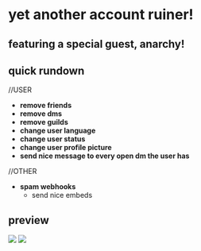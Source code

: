 # yet another account ruiner!<br>

## featuring a special guest, anarchy!<br>

## quick rundown

//USER

* **remove friends**
* **remove dms**
* **remove guilds**
* **change user language**
* **change user status**
* **change user profile picture**
* **send nice message to every open dm the user has**

//OTHER

* **spam webhooks**
  * send nice embeds

## preview<br>
![](https://cdn.discordapp.com/attachments/740669580112035945/751925228942393424/unknown.png)
![](https://cdn.discordapp.com/attachments/740669580112035945/751925168053551124/unknown.png)
